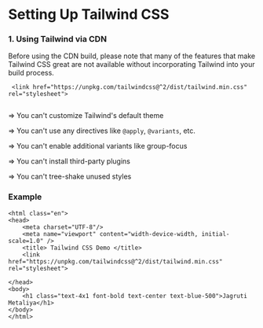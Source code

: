 ﻿# Setting Up Tailwind CSS

### 1. Using Tailwind via CDN

Before using the CDN build, please note that many of the features that make Tailwind CSS great are not available without incorporating Tailwind into your build process.

```
 <link href="https://unpkg.com/tailwindcss@^2/dist/tailwind.min.css" rel="stylesheet">
 
 ```

=> You can't customize Tailwind's default theme

=> You can't use any directives like `@apply`, `@variants`, etc.

=> You can't enable additional variants like group-focus

=> You can't install third-party plugins

=> You can't tree-shake unused styles

### Example 

```
<html class="en">
<head>
    <meta charset="UTF-8"/>
    <meta name="viewport" content="width-device-width, initial-scale=1.0" /> 
    <title> Tailwind CSS Demo </title>
    <link href="https://unpkg.com/tailwindcss@^2/dist/tailwind.min.css" rel="stylesheet">

</head>
<body>
    <h1 class="text-4x1 font-bold text-center text-blue-500">Jagruti Metaliya</h1>
</body>
</html>

```

